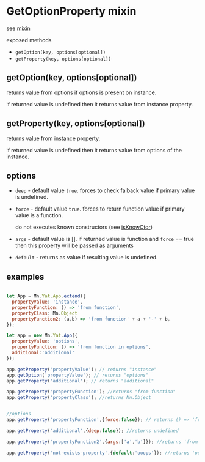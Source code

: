 # GetOptionProperty mixin
see [mixin](../helpers/mix.md)

exposed methods
* `getOption(key, options[optional])`
* `getProperty(key, options[optional])`

## getOption(key, options[optional])
returns value from options if options is present on instance.

if returned value is undefined then it returns value from instance property.

## getProperty(key, options[optional])
returns value from instance property. 

if returned value is undefined then it returns value from options of the instance.

## options
* `deep` - default value `true`.
	forces to check falback value if primary value is undefined.
* `force` - default value `true`.
	forces to return function value if primary value is a function.

	do not executes known constructors (see [isKnowCtor](../helpers/isKnowCtor.md))
* `args` - default value is [].
	if returned value is function and `force` == true then this property will be passed as arguments
* `default`	- returns as value if resulting value is undefined.

## examples

```js

let App = Mn.Yat.App.extend({
  propertyValue: 'instance',
  propertyFunction: () => 'from function',
  propertyClass: Mn.Object
  propertyFunction2: (a,b) => 'from function' + a + '-' + b,
});

let app = new Mn.Yat.App({
  propertyValue: 'options',
  propertyFunction: () => 'from function in options',
  additional:'additional'
});

app.getProperty('propertyValue'); // returns "instance"
app.getOption('propertyValue'); // returns "options"
app.getProperty('additional'); // returns "additional"

app.getProperty('propertyFunction'); //returns "from function"
app.getProperty('propertyClass'); //returns Mn.Object


//options
app.getProperty('propertyFunction',{force:false}); // returns () => 'from function'

app.getProperty('additional',{deep:false}); //returns undefined

app.getProperty('propertyFunction2',{args:['a','b']}); //returns 'from function a-b'

app.getProperty('not-exists-property',{default:'ooops'}); //returns 'ooops'

```
